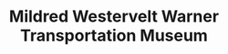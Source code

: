 ---
layout: repo
title: "Mildred Westervelt Warner Transportation Museum"
id: 11050
permalink: repos/11050/
---